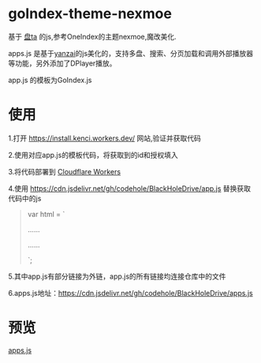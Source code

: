 # goIndex-theme-nexmoe

基于 [盘ta](https://github.com/Hidove/goindex) 的js,参考OneIndex的主题nexmoe,魔改美化.

apps.js 是基于[yanzai](https://github.com/yanzai/goindex)的js美化的，支持多盘、搜索、分页加载和调用外部播放器等功能，另外添加了DPlayer播放。

app.js 的模板为GoIndex.js


# 使用

1.打开 https://install.kenci.workers.dev/ 网站,验证并获取代码

2.使用对应app.js的模板代码，将获取到的id和授权填入

3.将代码部署到 [Cloudflare Workers](https://www.cloudflare.com/)

4.使用 https://cdn.jsdelivr.net/gh/codehole/BlackHoleDrive/app.js 替换获取代码中的js
> var html = `
> 
> ......
> <script src="替换"></script>
> 
> ......
> 
> `;

5.其中app.js有部分链接为外链，app.js的所有链接均连接仓库中的文件

6.apps.js地址：https://cdn.jsdelivr.net/gh/codehole/BlackHoleDrive/apps.js

# 预览
[apps.js](https://pan.nuocom.cn/) 
